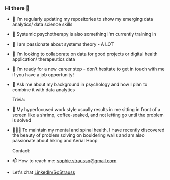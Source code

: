 ### Hi there 👋

- 🔭 I’m regularly updating my repositories to show my emerging data analytics/ data science skills
- 🌱 Systemic psychotherapy is also something I'm currently training in
- 🤖 I am passionate about systems theory - A LOT
- 👯 I’m looking to collaborate on data for good projects or digital health application/ therapeutics data 
- 🤔 I’m ready for a new career step - don't hesitate to get in touch with me if you have a job opportunity!
- 💬 Ask me about my background in psychology and how I plan to combine it with data analytics

  Trivia:
- 🦐 My hyperfocused work style usually results in me sitting in front of a screen like a shrimp, coffee-soaked, and not letting go until the problem is solved
- 🧗🏼‍♂️ To maintain my mental and spinal health, I have recently discovered the beauty of problem solving on bouldering walls and am also passionate about hiking and Aerial Hoop

  Contact:
- 📫 How to reach me: sophie.straussq@gmail.com
- Let's chat [LinkedIn/SoStrauss](https://linkedin.com/in/sophie-strauß-data-analyst) 
